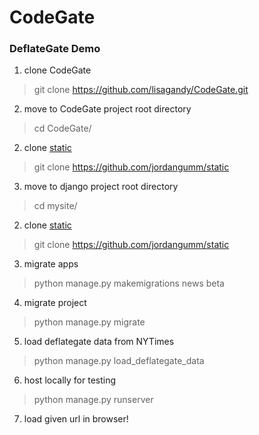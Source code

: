 # CodeGate


### DeflateGate Demo

1. clone CodeGate
  > git clone https://github.com/lisagandy/CodeGate.git

2. move to CodeGate project root directory
  > cd CodeGate/
  
2. clone [static](https://github.com/jordangumm/static)
  > git clone https://github.com/jordangumm/static

3. move to django project root directory
  > cd mysite/

2. clone [static](https://github.com/jordangumm/static)
  > git clone https://github.com/jordangumm/static

3. migrate apps
  > python manage.py makemigrations news beta

4. migrate project
  > python manage.py migrate

5. load deflategate data from NYTimes
  > python manage.py load_deflategate_data

6. host locally for testing
  > python manage.py runserver
  
7. load given url in browser!
